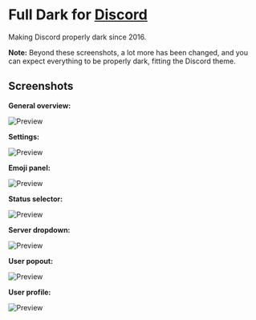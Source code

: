 # Full Dark for [Discord](http://discordapp.com)
Making Discord properly dark since 2016.

**Note:** Beyond these screenshots, a lot more has been changed, and you can expect everything to be properly dark, fitting the Discord theme.

## Screenshots
**General overview:**

![Preview](https://raw.githubusercontent.com/fluffingtons/fulldark/resources/documents/screenshots/screenshot1.png)

**Settings:**

![Preview](https://raw.githubusercontent.com/fluffingtons/fulldark/resources/documents/screenshots/screenshot2.png)

**Emoji panel:**

![Preview](https://raw.githubusercontent.com/fluffingtons/fulldark/resources/documents/screenshots/screenshot3.png)

**Status selector:**

![Preview](https://raw.githubusercontent.com/fluffingtons/fulldark/resources/documents/screenshots/screenshot4.png)

**Server dropdown:**

![Preview](https://raw.githubusercontent.com/fluffingtons/fulldark/resources/documents/screenshots/screenshot5.png)

**User popout:**

![Preview](https://raw.githubusercontent.com/fluffingtons/fulldark/resources/documents/screenshots/screenshot6.png)

**User profile:**

![Preview](https://raw.githubusercontent.com/fluffingtons/fulldark/resources/documents/screenshots/screenshot7.png)

